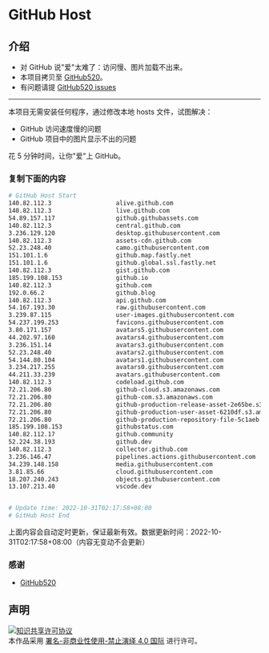 # GitHub Host
## 介绍
- 对 GitHub 说"爱"太难了：访问慢、图片加载不出来。
- 本项目拷贝至 [GitHub520](https://github.com/521xueweihan/GitHub520)。
- 有问题请提 [GitHub520 issues](https://github.com/521xueweihan/GitHub520/issues/new)

---

本项目无需安装任何程序，通过修改本地 hosts 文件，试图解决：
- GitHub 访问速度慢的问题
- GitHub 项目中的图片显示不出的问题

花 5 分钟时间，让你"爱"上 GitHub。

### 复制下面的内容
```bash
# GitHub Host Start
140.82.112.3                  alive.github.com
140.82.112.3                  live.github.com
54.89.157.117                 github.githubassets.com
140.82.112.3                  central.github.com
3.236.129.120                 desktop.githubusercontent.com
140.82.112.3                  assets-cdn.github.com
52.23.248.40                  camo.githubusercontent.com
151.101.1.6                   github.map.fastly.net
151.101.1.6                   github.global.ssl.fastly.net
140.82.112.3                  gist.github.com
185.199.108.153               github.io
140.82.112.3                  github.com
192.0.66.2                    github.blog
140.82.112.3                  api.github.com
54.167.193.30                 raw.githubusercontent.com
3.239.87.115                  user-images.githubusercontent.com
54.237.199.253                favicons.githubusercontent.com
3.80.171.157                  avatars5.githubusercontent.com
44.202.97.160                 avatars4.githubusercontent.com
3.236.151.14                  avatars3.githubusercontent.com
52.23.248.40                  avatars2.githubusercontent.com
54.144.80.104                 avatars1.githubusercontent.com
3.234.217.255                 avatars0.githubusercontent.com
44.211.33.239                 avatars.githubusercontent.com
140.82.112.3                  codeload.github.com
72.21.206.80                  github-cloud.s3.amazonaws.com
72.21.206.80                  github-com.s3.amazonaws.com
72.21.206.80                  github-production-release-asset-2e65be.s3.amazonaws.com
72.21.206.80                  github-production-user-asset-6210df.s3.amazonaws.com
72.21.206.80                  github-production-repository-file-5c1aeb.s3.amazonaws.com
185.199.108.153               githubstatus.com
140.82.112.17                 github.community
52.224.38.193                 github.dev
140.82.112.3                  collector.github.com
3.236.146.47                  pipelines.actions.githubusercontent.com
34.239.148.158                media.githubusercontent.com
3.81.85.66                    cloud.githubusercontent.com
18.207.240.243                objects.githubusercontent.com
13.107.213.40                 vscode.dev


# Update time: 2022-10-31T02:17:58+08:00
# GitHub Host End

```
上面内容会自动定时更新，保证最新有效。数据更新时间：2022-10-31T02:17:58+08:00（内容无变动不会更新）

### 感谢

- [GitHub520](https://github.com/521xueweihan/GitHub520)

## 声明
<a rel="license" href="https://creativecommons.org/licenses/by-nc-nd/4.0/deed.zh"><img alt="知识共享许可协议" style="border-width: 0" src="https://licensebuttons.net/l/by-nc-nd/4.0/88x31.png"></a><br>本作品采用 <a rel="license" href="https://creativecommons.org/licenses/by-nc-nd/4.0/deed.zh">署名-非商业性使用-禁止演绎 4.0 国际</a> 进行许可。